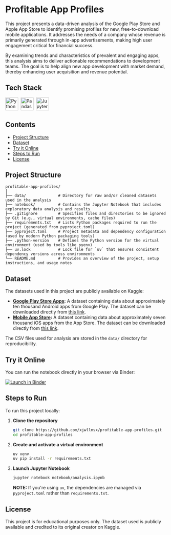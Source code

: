 # Profitable App Profiles

This project presents a data-driven analysis of the Google Play Store and Apple App Store to identify promising profiles for new, free-to-download mobile applications. It addresses the needs of a company whose revenue is primarily generated through in-app advertisements, making high user engagement critical for financial success.

By examining trends and characteristics of prevalent and engaging apps, this analysis aims to deliver actionable recommendations to development teams. The goal is to help align new app development with market demand, thereby enhancing user acquisition and revenue potential.

## Tech Stack

<div>
  <img src="https://cdn.jsdelivr.net/gh/devicons/devicon/icons/python/python-original.svg" title="Python" width="40" height="40" />&nbsp;
  <img src="https://cdn.jsdelivr.net/gh/devicons/devicon/icons/pandas/pandas-original.svg" title="Pandas" width="40" height="40" />&nbsp;
  <img src="https://cdn.jsdelivr.net/gh/devicons/devicon/icons/jupyter/jupyter-original.svg" title="Jupyter" width="40" height="40" />&nbsp;
</div>

## Contents

-   [Project Structure](#project-structure)
-   [Dataset](#dataset)
-   [Try it Online](#try-it-online)
-   [Steps to Run](#steps-to-run)
-   [License](#license)

## Project Structure

```
profitable-app-profiles/
│
├── data/              # Directory for raw and/or cleaned datasets used in the analysis
├── notebook/          # Contains the Jupyter Notebook that includes exploratory data analysis and results
├── .gitignore         # Specifies files and directories to be ignored by Git (e.g., virtual environments, cache files)
├── requirements.txt   # Lists Python packages required to run the project (generated from pyproject.toml)
├── pyproject.toml     # Project metadata and dependency configuration (used by modern Python packaging tools)
├── .python-version    # Defines the Python version for the virtual environment (used by tools like pyenv)
├── uv.lock            # Lock file for `uv` that ensures consistent dependency versions across environments
└── README.md          # Provides an overview of the project, setup instructions, and usage notes

```

## Dataset

The datasets used in this project are publicly available on Kaggle:

-   **[Google Play Store Apps](https://www.kaggle.com/datasets/lava18/google-play-store-apps):** A dataset containing data about approximately ten thousand Android apps from Google Play. The dataset can be downloaded directly from [this link](https://dq-content.s3.amazonaws.com/350/googleplaystore.csv).
-   **[Mobile App Store](https://www.kaggle.com/datasets/ramamet4/app-store-apple-data-set-10k-apps):** A dataset containing data about approximately seven thousand iOS apps from the App Store. The dataset can be downloaded directly from [this link](https://dq-content.s3.amazonaws.com/350/AppleStore.csv).

The CSV files used for analysis are stored in the `data/` directory for reproducibility.

## Try it Online

You can run the notebook directly in your browser via Binder:

[![Launch in Binder](https://mybinder.org/badge_logo.svg)](https://mybinder.org/v2/gh/xjwllmsx/profitable-app-profiles/HEAD?urlpath=%2Fdoc%2Ftree%2Fnotebook%2Fanalysis.ipynb)

## Steps to Run

To run this project locally:

1. **Clone the repository**

    ```bash
    git clone https://github.com/xjwllmsx/profitable-app-profiles.git
    cd profitable-app-profiles
    ```

2. **Create and activate a virtual environment**

    ```bash
    uv venv
    uv pip install -r requirements.txt
    ```

3. **Launch Jupyter Notebook**
    ```bash
    jupyter notebook notebook/analysis.ipynb
    ```
    **NOTE:** If you're using `uv`, the dependencies are managed via `pyproject.toml` rather than `requirements.txt`.

## License

This project is for educational purposes only. The dataset used is publicly available and credited to its original creator on Kaggle.
